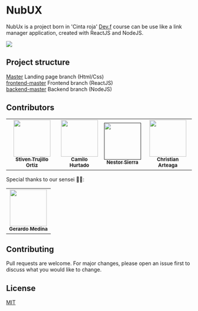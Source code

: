 # NubUX

NubUx is a project born in 'Cinta roja' [Dev.f](https://devf.la/) course can be use like a link manager application, created with ReactJS and NodeJS.

![](https://media.giphy.com/media/giKIBJh2fvmwp6Zr43/giphy.gif)

## Project structure

[Master](https://github.com/Lulzphantom/mvp-devf/tree/master) Landing page branch (Html/Css)<br/>
[frontend-master](https://github.com/Lulzphantom/mvp-devf/tree/frontend-master) Frontend branch (ReactJS)<br/>
[backend-master](https://github.com/Lulzphantom/mvp-devf/tree/backend-master) Backend branch (NodeJS)<br/>

## Contributors

<table>
  <tr>
    <td align="center"><a href="https://github.com/strujilloor"><img src="https://avatars.githubusercontent.com/u/36318021?v=3" width="100px;" alt=""/><br /><sub><b>Stiven Trujillo Ortiz</b></sub></a><br/></td>
    <td align="center"><a href="https://github.com/chc201627"><img src="https://avatars.githubusercontent.com/u/43858514?v=3" width="100px;" alt=""/><br /><sub><b>Camilo Hurtado</b></sub></a><br/></td>
    <td align="center"><a href=""><img src="" width="100px;" alt=""/><br /><sub><b>Nestor Sierra</b></sub></a><br/></td>
    <td align="center"><a href="https://github.com/Lulzphantom"><img src="https://avatars.githubusercontent.com/u/9116183?v=3" width="100px;" alt=""/><br /><sub><b>Christian Arteaga</b></sub></a><br/></td>
  </tr>  
</table>

Special thanks to our sensei 🐱‍👤:
<table>
  <tr>
    <td align="center"><a href="https://github.com/gerardomdn95"><img src="https://avatars.githubusercontent.com/u/8991353?v=3" width="100px;" alt=""/><br /><sub><b>Gerardo Medina</b></sub></a><br/></td>
  </tr>  
</table>

## Contributing
Pull requests are welcome. For major changes, please open an issue first to discuss what you would like to change.

## License
[MIT](https://choosealicense.com/licenses/mit/)
